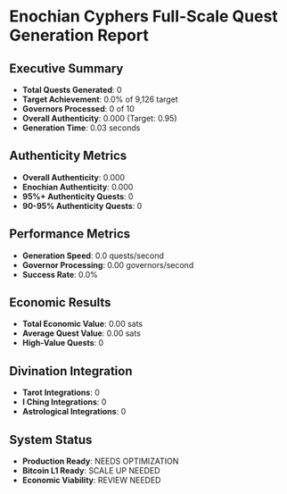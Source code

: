 # Enochian Cyphers Full-Scale Quest Generation Report

## Executive Summary
- **Total Quests Generated**: 0
- **Target Achievement**: 0.0% of 9,126 target
- **Governors Processed**: 0 of 10
- **Overall Authenticity**: 0.000 (Target: 0.95)
- **Generation Time**: 0.03 seconds

## Authenticity Metrics
- **Overall Authenticity**: 0.000
- **Enochian Authenticity**: 0.000
- **95%+ Authenticity Quests**: 0
- **90-95% Authenticity Quests**: 0

## Performance Metrics
- **Generation Speed**: 0.0 quests/second
- **Governor Processing**: 0.00 governors/second
- **Success Rate**: 0.0%

## Economic Results
- **Total Economic Value**: 0.00 sats
- **Average Quest Value**: 0.00 sats
- **High-Value Quests**: 0

## Divination Integration
- **Tarot Integrations**: 0
- **I Ching Integrations**: 0
- **Astrological Integrations**: 0

## System Status
- **Production Ready**:  NEEDS OPTIMIZATION
- **Bitcoin L1 Ready**:  SCALE UP NEEDED
- **Economic Viability**:  REVIEW NEEDED
